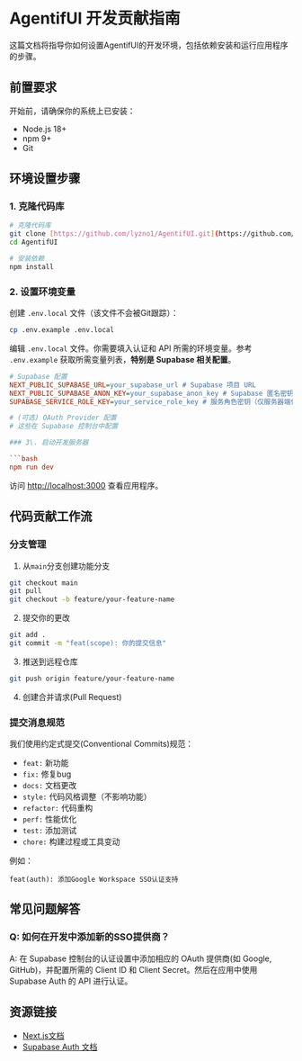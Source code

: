 # AgentifUI 开发贡献指南

这篇文档将指导你如何设置AgentifUI的开发环境，包括依赖安装和运行应用程序的步骤。

## 前置要求

开始前，请确保你的系统上已安装：

- Node.js 18+
- npm 9+
- Git

## 环境设置步骤

### 1. 克隆代码库

```bash
# 克隆代码库
git clone [https://github.com/lyzno1/AgentifUI.git](https://github.com/lyzno1/AgentifUI.git)
cd AgentifUI

# 安装依赖
npm install
```

### 2\. 设置环境变量

创建 `.env.local` 文件（该文件不会被Git跟踪）：

```bash
cp .env.example .env.local
```

编辑 `.env.local` 文件。你需要填入认证和 API 所需的环境变量。参考 `.env.example` 获取所需变量列表，**特别是 Supabase 相关配置**。

```ini
# Supabase 配置
NEXT_PUBLIC_SUPABASE_URL=your_supabase_url # Supabase 项目 URL
NEXT_PUBLIC_SUPABASE_ANON_KEY=your_supabase_anon_key # Supabase 匿名密钥
SUPABASE_SERVICE_ROLE_KEY=your_service_role_key # 服务角色密钥（仅服务器端使用）

# (可选) OAuth Provider 配置
# 这些在 Supabase 控制台中配置

### 3\. 启动开发服务器

```bash
npm run dev
```

访问 [http://localhost:3000](http://localhost:3000) 查看应用程序。

## 代码贡献工作流

### 分支管理

1.  从`main`分支创建功能分支

```bash
git checkout main
git pull
git checkout -b feature/your-feature-name
```

2.  提交你的更改

```bash
git add .
git commit -m "feat(scope): 你的提交信息"
```

3.  推送到远程仓库

```bash
git push origin feature/your-feature-name
```

4.  创建合并请求(Pull Request)

### 提交消息规范

我们使用约定式提交(Conventional Commits)规范：

  - `feat:` 新功能
  - `fix:` 修复bug
  - `docs:` 文档更改
  - `style:` 代码风格调整（不影响功能）
  - `refactor:` 代码重构
  - `perf:` 性能优化
  - `test:` 添加测试
  - `chore:` 构建过程或工具变动

例如：

```
feat(auth): 添加Google Workspace SSO认证支持
```

## 常见问题解答

### Q: 如何在开发中添加新的SSO提供商？

A: 在 Supabase 控制台的认证设置中添加相应的 OAuth 提供商(如 Google, GitHub)，并配置所需的 Client ID 和 Client Secret。然后在应用中使用 Supabase Auth 的 API 进行认证。

## 资源链接

  - [Next.js文档](https://nextjs.org/docs)
  - [Supabase Auth 文档](https://supabase.com/docs/guides/auth)

```